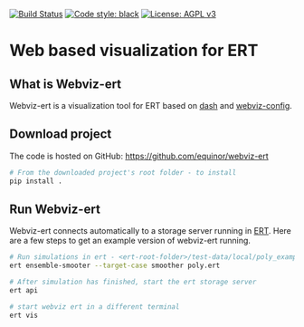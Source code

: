 [![Build Status](https://github.com/equinor/webviz-ert/workflows/Python/badge.svg)](https://github.com/equinor/webviz-ert/actions?query=workflow%3APython)
[![Code style: black](https://img.shields.io/badge/code%20style-black-000000.svg)](https://github.com/psf/black)
[![License: AGPL v3](https://img.shields.io/badge/License-AGPL%20v3-blue.svg)](https://www.gnu.org/licenses/agpl-3.0)

# Web based visualization for ERT

## What is Webviz-ert
Webviz-ert is a visualization tool for ERT based on [dash](https://github.com/plotly/dash) 
and [webviz-config](https://github.com/equinor/webviz-config).

## Download project
The code is hosted on GitHub:
https://github.com/equinor/webviz-ert

```sh
# From the downloaded project's root folder - to install
pip install .
```

## Run Webviz-ert
Webviz-ert connects automatically to a storage server running in [ERT](https://github.com/equinor/ert).
Here are a few steps to get an example version of webviz-ert running.

```sh
# Run simulations in ert - <ert-root-folder>/test-data/local/poly_example/
ert ensemble-smooter --target-case smoother poly.ert

# After simulation has finished, start the ert storage server
ert api

# start webviz ert in a different terminal
ert vis
```
